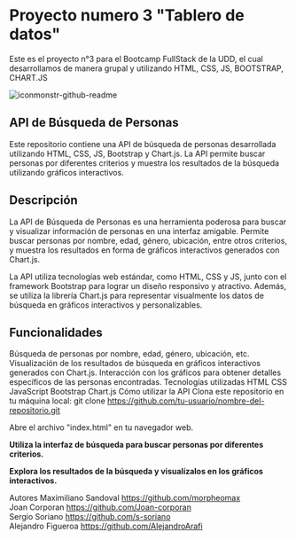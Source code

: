 # Proyecto numero 3 "Tablero de datos"
Este es el proyecto n°3 para el Bootcamp FullStack de la UDD, el cual desarrollamos de manera grupal y utilizando HTML, CSS, JS, BOOTSTRAP, CHART.JS

![iconmonstr-github-readme](https://github.com/AlejandroArafi/proyecto3/assets/122676412/d776ad5c-42e7-404e-911a-6909b17ea2b4)


## API de Búsqueda de Personas
Este repositorio contiene una API de búsqueda de personas desarrollada utilizando HTML, CSS, JS, Bootstrap y Chart.js. La API permite buscar personas por diferentes criterios y muestra los resultados de la búsqueda utilizando gráficos interactivos.

## Descripción
La API de Búsqueda de Personas es una herramienta poderosa para buscar y visualizar información de personas en una interfaz amigable. Permite buscar personas por nombre, edad, género, ubicación, entre otros criterios, y muestra los resultados en forma de gráficos interactivos generados con Chart.js.

La API utiliza tecnologías web estándar, como HTML, CSS y JS, junto con el framework Bootstrap para lograr un diseño responsivo y atractivo. Además, se utiliza la librería Chart.js para representar visualmente los datos de búsqueda en gráficos interactivos y personalizables.

## Funcionalidades
Búsqueda de personas por nombre, edad, género, ubicación, etc.
Visualización de los resultados de búsqueda en gráficos interactivos generados con Chart.js.
Interacción con los gráficos para obtener detalles específicos de las personas encontradas.
Tecnologías utilizadas
HTML
CSS
JavaScript
Bootstrap
Chart.js
Cómo utilizar la API
Clona este repositorio en tu máquina local:
git clone https://github.com/tu-usuario/nombre-del-repositorio.git

Abre el archivo "index.html" en tu navegador web.

__Utiliza la interfaz de búsqueda para buscar personas por diferentes criterios.__

__Explora los resultados de la búsqueda y visualízalos en los gráficos interactivos.__


Autores
Maximiliano Sandoval https://github.com/morpheomax  
Joan Corporan https://github.com/Joan-corporan  
Sergio Soriano https://github.com/s-soriano  
Alejandro Figueroa https://github.com/AlejandroArafi
